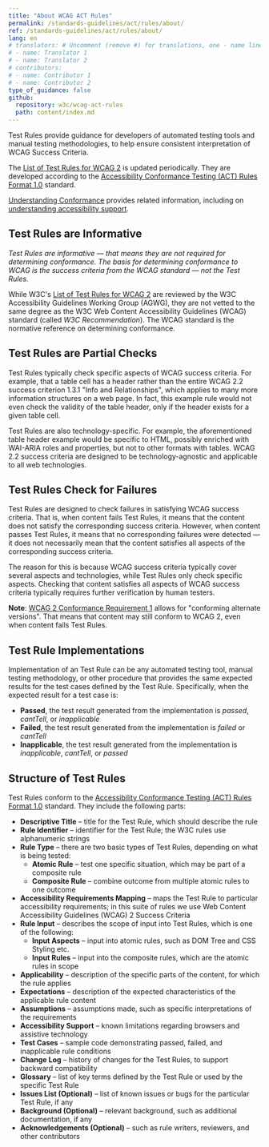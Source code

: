 ```yaml
---
title: "About WCAG ACT Rules"
permalink: /standards-guidelines/act/rules/about/
ref: /standards-guidelines/act/rules/about/
lang: en
# translators: # Uncomment (remove #) for translations, one - name line per translator.
# - name: Translator 1
# - name: Translator 2
# contributors:
# - name: Contributor 1
# - name: Contributor 2
type_of_guidance: false
github:
  repository: w3c/wcag-act-rules
  path: content/index.md
---
```


Test Rules provide guidance for developers of automated testing tools and manual testing methodologies, to help ensure consistent interpretation of WCAG Success Criteria.

The [List of Test Rules for WCAG 2](https://www.w3.org/WAI/standards-guidelines/act/rules/) is updated periodically. They are developed according to the [Accessibility Conformance Testing (ACT) Rules Format 1.0](https://www.w3.org/WAI/standards-guidelines/act/) standard.

[Understanding Conformance](https://www.w3.org/WAI/WCAG22/Understanding/conformance) provides related information, including on [understanding accessibility support](https://www.w3.org/WAI/WCAG22/Understanding/conformance#accessibility-support).

## Test Rules are Informative ##

*Test Rules are informative — that means they are not required for determining conformance. The basis for determining conformance to WCAG is the success criteria from the WCAG standard — not the Test Rules.*

While W3C's [List of Test Rules for WCAG 2](https://www.w3.org/WAI/standards-guidelines/act/rules/) are reviewed by the W3C Accessibility Guidelines Working Group (AGWG), they are not vetted to the same degree as the W3C Web Content Accessibility Guidelines (WCAG) standard (called *W3C Recommendation*). The WCAG standard is the normative reference on determining conformance.

## Test Rules are Partial Checks ##

Test Rules typically check specific aspects of WCAG success criteria. For example, that a table cell has a header rather than the entire WCAG 2.2 success criterion 1.3.1 "Info and Relationships", which applies to many more information structures on a web page. In fact, this example rule would not even check the validity of the table header, only if the header exists for a given table cell.

Test Rules are also technology-specific. For example, the aforementioned table header example would be specific to HTML, possibly enriched with WAI-ARIA roles and properties, but not to other formats with tables. WCAG 2.2 success criteria are designed to be technology-agnostic and applicable to all web technologies.

## Test Rules Check for Failures ##

Test Rules are designed to check failures in satisfying WCAG success criteria. That is, when content fails Test Rules, it means that the content does not satisfy the corresponding success criteria. However, when content passes Test Rules, it means that no corresponding failures were detected — it does not necessarily mean that the content satisfies all aspects of the corresponding success criteria.

The reason for this is because WCAG success criteria typically cover several aspects and technologies, while Test Rules only check specific aspects. Checking that content satisfies all aspects of WCAG success criteria typically requires further verification by human testers.

**Note**: [WCAG 2 Conformance Requirement 1](https://www.w3.org/WAI/WCAG22/Understanding/conformance#cc1) allows for "conforming alternate versions". That means that content may still conform to WCAG 2, even when content fails Test Rules.

## Test Rule Implementations ##

Implementation of an Test Rule can be any automated testing tool, manual testing methodology, or other procedure that provides the same expected results for the test cases defined by the Test Rule. Specifically, when the expected result for a test case is:

- **Passed**, the test result generated from the implementation is *passed*, *cantTell*, or *inapplicable*
- **Failed**, the test result generated from the implementation is *failed* or *cantTell*
- **Inapplicable**, the test result generated from the implementation is *inapplicable*, *cantTell*, or *passed*

## Structure of Test Rules ##

Test Rules conform to the [Accessibility Conformance Testing (ACT) Rules Format 1.0](https://www.w3.org/WAI/standards-guidelines/act/) standard. They include the following parts:

- **Descriptive Title** – title for the Test Rule, which should describe the rule
- **Rule Identifier** – identifier for the Test Rule; the W3C rules use alphanumeric strings
- **Rule Type** – there are two basic types of Test Rules, depending on what is being tested:
  - **Atomic Rule** – test one specific situation, which may be part of a composite rule
  - **Composite Rule** – combine outcome from multiple atomic rules to one outcome
- **Accessibility Requirements Mapping** – maps the Test Rule to particular accessibility requirements; in this suite of rules we use Web Content Accessibility Guidelines (WCAG) 2 Success Criteria
- **Rule Input** – describes the scope of input into Test Rules, which is one of the following:
  - **Input Aspects** – input into atomic rules, such as DOM Tree and CSS Styling etc.
  - **Input Rules** – input into the composite rules, which are the atomic rules in scope
- **Applicability** – description of the specific parts of the content, for which the rule applies
- **Expectations** – description of the expected characteristics of the applicable rule content
- **Assumptions** – assumptions made, such as specific interpretations of the requirements
- **Accessibility Support** – known limitations regarding browsers and assistive technology
- **Test Cases** – sample code demonstrating passed, failed, and inapplicable rule conditions
- **Change Log** – history of changes for the Test Rules, to support backward compatibility
- **Glossary** – list of key terms defined by the Test Rule or used by the specific Test Rule
- **Issues List (Optional)** – list of known issues or bugs for the particular Test Rule, if any
- **Background (Optional)** – relevant background, such as additional documentation, if any
- **Acknowledgements (Optional)** – such as rule writers, reviewers, and other contributors
